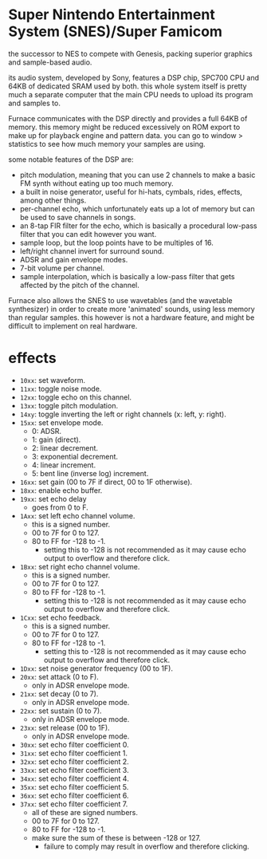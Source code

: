 # Super Nintendo Entertainment System (SNES)/Super Famicom

the successor to NES to compete with Genesis, packing superior graphics and sample-based audio.

its audio system, developed by Sony, features a DSP chip, SPC700 CPU and 64KB of dedicated SRAM used by both.
this whole system itself is pretty much a separate computer that the main CPU needs to upload its program and samples to.

Furnace communicates with the DSP directly and provides a full 64KB of memory. this memory might be reduced excessively on ROM export to make up for playback engine and pattern data. you can go to window > statistics to see how much memory your samples are using.

some notable features of the DSP are:
- pitch modulation, meaning that you can use 2 channels to make a basic FM synth without eating up too much memory.
- a built in noise generator, useful for hi-hats, cymbals, rides, effects, among other things.
- per-channel echo, which unfortunately eats up a lot of memory but can be used to save channels in songs.
- an 8-tap FIR filter for the echo, which is basically a procedural low-pass filter that you can edit however you want.
- sample loop, but the loop points have to be multiples of 16.
- left/right channel invert for surround sound.
- ADSR and gain envelope modes.
- 7-bit volume per channel.
- sample interpolation, which is basically a low-pass filter that gets affected by the pitch of the channel.

Furnace also allows the SNES to use wavetables (and the wavetable synthesizer) in order to create more 'animated' sounds, using less memory than regular samples. this however is not a hardware feature, and might be difficult to implement on real hardware.

# effects

- `10xx`: set waveform.
- `11xx`: toggle noise mode.
- `12xx`: toggle echo on this channel.
- `13xx`: toggle pitch modulation.
- `14xy`: toggle inverting the left or right channels (x: left, y: right).
- `15xx`: set envelope mode.
  - 0: ADSR.
  - 1: gain (direct).
  - 2: linear decrement.
  - 3: exponential decrement.
  - 4: linear increment.
  - 5: bent line (inverse log) increment.
- `16xx`: set gain (00 to 7F if direct, 00 to 1F otherwise).
- `18xx`: enable echo buffer.
- `19xx`: set echo delay
  - goes from 0 to F.
- `1Axx`: set left echo channel volume.
  - this is a signed number.
  - 00 to 7F for 0 to 127.
  - 80 to FF for -128 to -1.
    - setting this to -128 is not recommended as it may cause echo output to overflow and therefore click.
- `1Bxx`: set right echo channel volume.
  - this is a signed number.
  - 00 to 7F for 0 to 127.
  - 80 to FF for -128 to -1.
    - setting this to -128 is not recommended as it may cause echo output to overflow and therefore click.
- `1Cxx`: set echo feedback.
  - this is a signed number.
  - 00 to 7F for 0 to 127.
  - 80 to FF for -128 to -1.
    - setting this to -128 is not recommended as it may cause echo output to overflow and therefore click.
- `1Dxx`: set noise generator frequency (00 to 1F).
- `20xx`: set attack (0 to F).
  - only in ADSR envelope mode.
- `21xx`: set decay (0 to 7).
  - only in ADSR envelope mode.
- `22xx`: set sustain (0 to 7).
  - only in ADSR envelope mode.
- `23xx`: set release (00 to 1F).
  - only in ADSR envelope mode.
- `30xx`: set echo filter coefficient 0.
- `31xx`: set echo filter coefficient 1.
- `32xx`: set echo filter coefficient 2.
- `33xx`: set echo filter coefficient 3.
- `34xx`: set echo filter coefficient 4.
- `35xx`: set echo filter coefficient 5.
- `36xx`: set echo filter coefficient 6.
- `37xx`: set echo filter coefficient 7.
  - all of these are signed numbers.
  - 00 to 7F for 0 to 127.
  - 80 to FF for -128 to -1.
  - make sure the sum of these is between -128 or 127.
    - failure to comply may result in overflow and therefore clicking.
